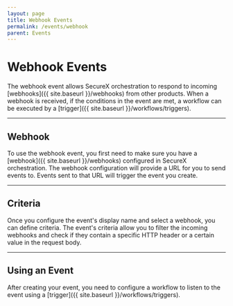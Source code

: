 ```yaml
---
layout: page
title: Webhook Events
permalink: /events/webhook
parent: Events
---
```


# Webhook Events
The webhook event allows SecureX orchestration to respond to incoming [webhooks]({{ site.baseurl }}/webhooks) from other products. When a webhook is received, if the conditions in the event are met, a workflow can be executed by a [trigger]({{ site.baseurl }}/workflows/triggers).

---

## Webhook
To use the webhook event, you first need to make sure you have a [webhook]({{ site.baseurl }}/webhooks) configured in SecureX orchestration. The webhook configuration will provide a URL for you to send events to. Events sent to that URL will trigger the event you create.

---

## Criteria
Once you configure the event's display name and select a webhook, you can define criteria. The event's criteria allow you to filter the incoming webhooks and check if they contain a specific HTTP header or a certain value in the request body.

---

## Using an Event
After creating your event, you need to configure a workflow to listen to the event using a [trigger]({{ site.baseurl }}/workflows/triggers).